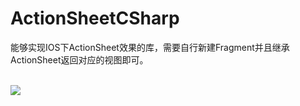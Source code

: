 # ActionSheetCSharp
<p>能够实现IOS下ActionSheet效果的库，需要自行新建Fragment并且继承ActionSheet返回对应的视图即可。</p>
<br />
<img src="https://github.com/yaozhenfa/ActionSheetCSharp/blob/master/S50512-083943.jpg"  />
